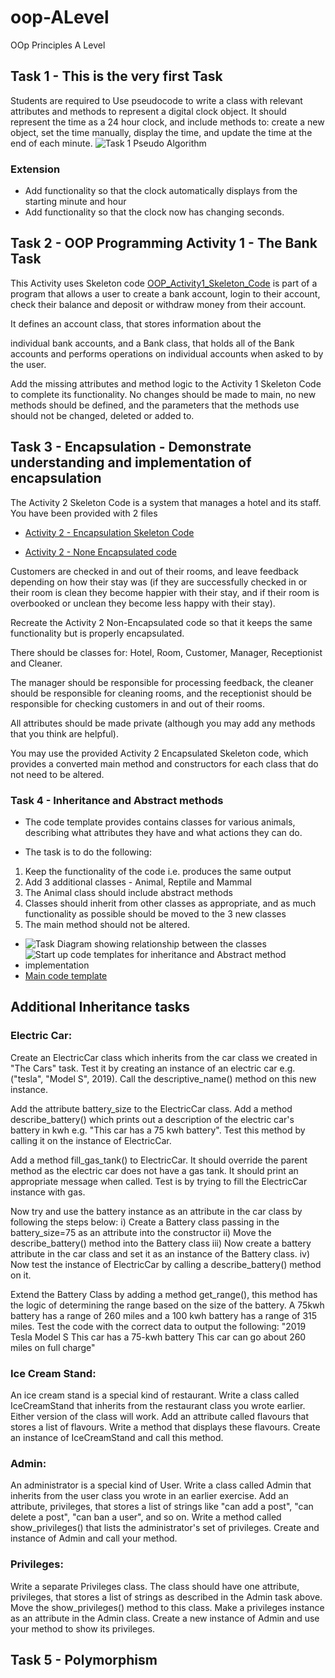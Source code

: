 # oop-ALevel
OOp Principles A Level 

## Task 1 - This is the very first Task 

Students are required to Use pseudocode to write a class with relevant attributes and methods to represent a digital clock object. It should represent the time as a 24 hour clock, and include methods to: create a new object, set the time manually, display the time, and update the time at the end of each minute.
![Task 1 Pseudo Algorithm](oop_Task1_Clock.png)

### Extension
- Add functionality so that the clock automatically displays from the starting minute and hour
- Add functionality so that the clock now has changing seconds.

## Task 2 - OOP Programming Activity 1 - The Bank Task

This Activity uses Skeleton code [OOP_Activity1_Skeleton_Code](OOP_Activity1_skeleton_Code.py) is part of a program that allows a user to create a bank account, login to their account, check their balance and deposit or withdraw money from their account. 

It defines an account class, that stores information about the 

individual bank accounts, and a Bank class, that holds all of the Bank accounts and performs operations on individual accounts when asked to by the user.  
 
Add the missing attributes and method logic to the Activity 1 Skeleton Code to complete its functionality. No changes should be made to main, no new methods should be defined, and the parameters that the methods use should not be changed, deleted or added to. 

## Task 3 - Encapsulation - Demonstrate understanding and implementation of encapsulation
The Activity 2 Skeleton Code is a system that manages a hotel and its staff.  You have been provided with 2 files 
- [Activity 2 - Encapsulation Skeleton Code](Activity2_Encapsulated%20Skeleton.py)

- [Activity 2 - None Encapsulated code](Activity2_None-Encapsulated.py)

Customers are checked in and out of their rooms, and leave feedback depending on how their stay was (if they are successfully checked in or their room is clean they become happier with their stay, and if their room is overbooked or unclean they become less happy with their stay). 

Recreate the Activity 2 Non-Encapsulated code so that it keeps the same functionality but is properly encapsulated.  

There should be classes for: Hotel, Room, Customer, Manager, Receptionist and Cleaner.  

The manager should be responsible for processing feedback, the cleaner should be responsible for cleaning rooms, and the receptionist should be responsible for checking customers in and out of their rooms.  

All attributes should be made private (although you may add any methods that you think are helpful). 

You may use the provided Activity 2 Encapsulated Skeleton code, which provides a converted main method and constructors for each class that do not need to be altered. 

### Task 4 - Inheritance and Abstract methods
- The code template provides contains classes for various animals, describing what attributes they have and what actions they can do.

- The task is to do the following:
1. Keep  the functionality of the code i.e. produces the same output
2. Add 3 additional classes - Animal, Reptile  and Mammal
3. The Animal class should include abstract methods
4. Classes should inherit from other classes as appropriate, and as much functionality as possible should be moved to the 3 new classes
5. The main method should not be altered.
- ![Task Diagram showing relationship between the classes](inheritance_Abstract_Methods_diagram.png)
- ![Start up code templates for inheritance and Abstract method implementation](abstract_Method_Inhertance_Code_StartUp.png)
- [Main code template](Activity4_SkeletonCode.py)

## Additional Inheritance tasks

### Electric Car:
  Create an ElectricCar class which inherits from the car class we created in "The Cars" task.  Test it by creating an instance of an electric car e.g. ("tesla", "Model S", 2019).  Call the descriptive_name() method on this new instance.

Add the attribute battery_size  to the ElectricCar class.  Add a method describe_battery() which prints out a description of the electric car's battery in kwh e.g. "This car has a 75 kwh battery". Test this method by calling it on the instance  of ElectricCar.

Add a method fill_gas_tank() to ElectricCar.  It should override the parent method as the electric car does not have a gas tank.  It should print an appropriate message when called.  Test is by trying to fill the ElectricCar instance with gas.

Now try and use the battery instance as an attribute in the car class by following the steps below:
	i) Create a Battery class passing in the battery_size=75 as an attribute into the constructor
	ii) Move the describe_battery() method into the Battery class
	iii) Now create a battery attribute in the car class and set it as an instance of the Battery class.
iv)  Now test the instance of ElectricCar by calling a describe_battery() method on it.

Extend the Battery Class by adding a method get_range(), this method has the logic of determining the range based on the size of the battery.  A 75kwh battery has a range of 260 miles and a 100 kwh battery has a range of 315 miles. Test the code with the correct data to output the following:
"2019 Tesla Model S
This car has a 75-kwh battery
This car can go about 260 miles on full charge"


### Ice Cream Stand: 
An ice cream stand is a special kind of restaurant.  Write a class called IceCreamStand that inherits from the restaurant  class you wrote earlier.  Either version of the class will work.  Add an attribute called flavours that stores a list of flavours.  Write a method that displays these flavours.  Create an instance of IceCreamStand and call this method.

### Admin: 
An administrator is a special kind of User.  Write a class called Admin  that inherits from the user class you wrote in an earlier exercise.  Add an attribute, privileges, that stores a list of strings like "can add a post", "can delete a post", "can ban a user", and so on.  Write a method called show_privileges() that lists the administrator's set of privileges.  Create and instance of Admin and call your method.

### Privileges: 
Write a separate Privileges class.  The class should have one attribute, privileges, that stores a list of strings as described in the Admin task above.  Move the show_privileges() method to this class.  Make a privileges instance as an attribute in the Admin class.  Create a new instance of Admin and use your method to show its privileges.
 
## Task 5 - Polymorphism
